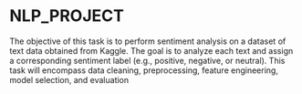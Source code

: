 # NLP_PROJECT
The objective of this task is to perform sentiment analysis on a dataset of text data obtained from Kaggle. The goal is to analyze each text and assign a corresponding sentiment label (e.g., positive, negative, or neutral). This task will encompass data cleaning, preprocessing, feature engineering, model selection, and evaluation
